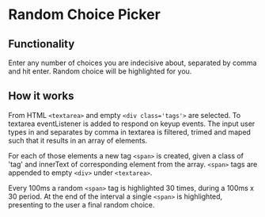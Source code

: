 # Random Choice Picker

## Functionality
Enter any number of choices you are indecisive about, separated by comma and hit enter.
Random choice will be highlighted for you.

## How it works
From HTML `<textarea>` and empty `<div class='tags'>` are selected.
To textarea eventListener is added to respond on keyup events.
The input user types in and separates by comma in textarea is filtered, trimed and maped such that it results in an array of elements.

For each of those elements a new tag `<span>` is created, given a class of 'tag' and innerText of corresponding element from the array. `<span>` tags are appended to empty `<div>` under `<textarea>`.

Every 100ms a random `<span>` tag is highlighted 30 times, during a 100ms x 30 period. At the end of the interval a single `<span>` is highlighted, presenting to the user a final random choice.

